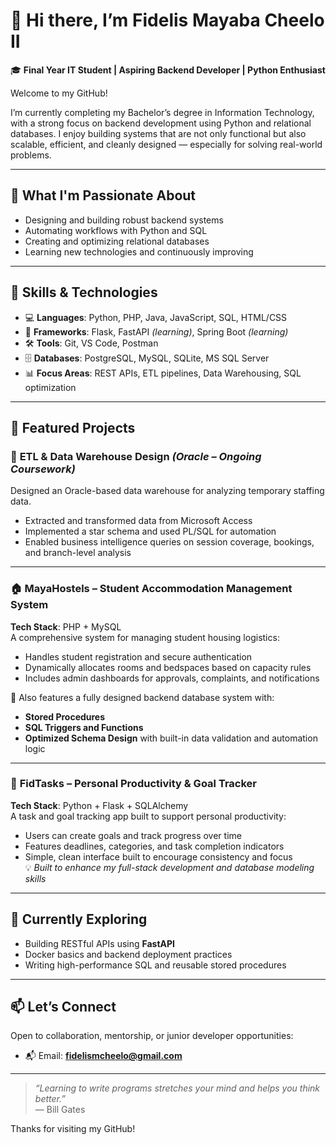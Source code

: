 # 👋 Hi there, I’m Fidelis Mayaba Cheelo II

🎓 **Final Year IT Student | Aspiring Backend Developer | Python Enthusiast**

Welcome to my GitHub!

I’m currently completing my Bachelor’s degree in Information Technology, with a strong focus on backend development using Python and relational databases. I enjoy building systems that are not only functional but also scalable, efficient, and cleanly designed — especially for solving real-world problems.

---

## 🚀 What I'm Passionate About

- Designing and building robust backend systems
- Automating workflows with Python and SQL
- Creating and optimizing relational databases
- Learning new technologies and continuously improving

---

## 🧠 Skills & Technologies

- 💻 **Languages**: Python, PHP, Java, JavaScript, SQL, HTML/CSS  
- 🔗 **Frameworks**: Flask, FastAPI *(learning)*, Spring Boot *(learning)*  
- 🛠️ **Tools**: Git, VS Code, Postman  
- 🗄️ **Databases**: PostgreSQL, MySQL, SQLite, MS SQL Server  
- 📊 **Focus Areas**: REST APIs, ETL pipelines, Data Warehousing, SQL optimization

---

## 📌 Featured Projects

### 🧹 **ETL & Data Warehouse Design** *(Oracle – Ongoing Coursework)*  
Designed an Oracle-based data warehouse for analyzing temporary staffing data.  
- Extracted and transformed data from Microsoft Access  
- Implemented a star schema and used PL/SQL for automation  
- Enabled business intelligence queries on session coverage, bookings, and branch-level analysis

---

### 🏠 **MayaHostels – Student Accommodation Management System**  
**Tech Stack**: PHP + MySQL  
A comprehensive system for managing student housing logistics:  
- Handles student registration and secure authentication  
- Dynamically allocates rooms and bedspaces based on capacity rules  
- Includes admin dashboards for approvals, complaints, and notifications

🔧 Also features a fully designed backend database system with:
- **Stored Procedures**  
- **SQL Triggers and Functions**  
- **Optimized Schema Design** with built-in data validation and automation logic

---

### 📝 **FidTasks – Personal Productivity & Goal Tracker**  
**Tech Stack**: Python + Flask + SQLAlchemy  
A task and goal tracking app built to support personal productivity:  
- Users can create goals and track progress over time  
- Features deadlines, categories, and task completion indicators  
- Simple, clean interface built to encourage consistency and focus  
💡 _Built to enhance my full-stack development and database modeling skills_

---

## 🌱 Currently Exploring

- Building RESTful APIs using **FastAPI**
- Docker basics and backend deployment practices
- Writing high-performance SQL and reusable stored procedures

---

## 📫 Let’s Connect

Open to collaboration, mentorship, or junior developer opportunities:

- 📬 Email: **fidelismcheelo@gmail.com**

---

> _“Learning to write programs stretches your mind and helps you think better.”_  
> — Bill Gates

Thanks for visiting my GitHub!


